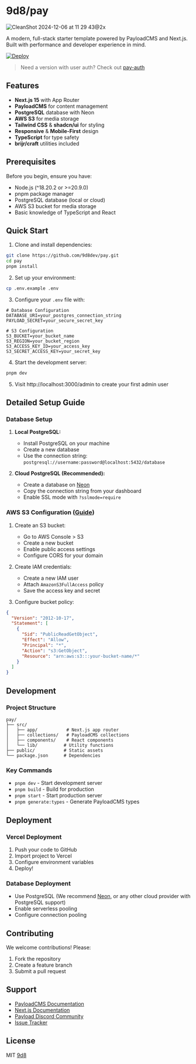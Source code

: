 # 9d8/pay

![CleanShot 2024-12-06 at 11 29 43@2x](https://github.com/user-attachments/assets/e0f8e5b3-42af-41b1-af4d-516698f1726e)

A modern, full-stack starter template powered by PayloadCMS and Next.js. Built with performance and developer experience in mind.

[![Deploy](https://vercel.com/button)](https://vercel.com/new/git/external?repository-url=https://github.com/9d8dev/pay&project-name=pay&repository-name=pay&branch=main)

> Need a version with user auth? Check out [pay-auth](https://github.com/9d8dev/pay-auth)

## Features

- **Next.js 15** with App Router
- **PayloadCMS** for content management
- **PostgreSQL** database with Neon
- **AWS S3** for media storage
- **Tailwind CSS** & **shadcn/ui** for styling
- **Responsive** & **Mobile-First** design
- **TypeScript** for type safety
- **brijr/craft** utilities included

## Prerequisites

Before you begin, ensure you have:

- Node.js (^18.20.2 or >=20.9.0)
- pnpm package manager
- PostgreSQL database (local or cloud)
- AWS S3 bucket for media storage
- Basic knowledge of TypeScript and React

## Quick Start

1. Clone and install dependencies:

```bash
git clone https://github.com/9d8dev/pay.git
cd pay
pnpm install
```

2. Set up your environment:

```bash
cp .env.example .env
```

3. Configure your `.env` file with:

```env
# Database Configuration
DATABASE_URI=your_postgres_connection_string
PAYLOAD_SECRET=your_secure_secret_key

# S3 Configuration
S3_BUCKET=your_bucket_name
S3_REGION=your_bucket_region
S3_ACCESS_KEY_ID=your_access_key
S3_SECRET_ACCESS_KEY=your_secret_key
```

4. Start the development server:

```bash
pnpm dev
```

5. Visit http://localhost:3000/admin to create your first admin user

## Detailed Setup Guide

### Database Setup

1. **Local PostgreSQL:**

   - Install PostgreSQL on your machine
   - Create a new database
   - Use the connection string: `postgresql://username:password@localhost:5432/database`

2. **Cloud PostgreSQL (Recommended):**
   - Create a database on [Neon](https://neon.tech)
   - Copy the connection string from your dashboard
   - Enable SSL mode with `?sslmode=require`

### AWS S3 Configuration ([Guide](https://docs.aws.amazon.com/AmazonS3/latest/userguide/WebsiteAccessPermissionsReqd.html))

1. Create an S3 bucket:

   - Go to AWS Console > S3
   - Create a new bucket
   - Enable public access settings
   - Configure CORS for your domain

2. Create IAM credentials:

   - Create a new IAM user
   - Attach `AmazonS3FullAccess` policy
   - Save the access key and secret

3. Configure bucket policy:

```json
{
  "Version": "2012-10-17",
  "Statement": [
    {
      "Sid": "PublicReadGetObject",
      "Effect": "Allow",
      "Principal": "*",
      "Action": "s3:GetObject",
      "Resource": "arn:aws:s3:::your-bucket-name/*"
    }
  ]
}
```

## Development

### Project Structure

```
pay/
├── src/
│   ├── app/           # Next.js app router
│   ├── collections/   # PayloadCMS collections
│   ├── components/    # React components
│   └── lib/          # Utility functions
├── public/           # Static assets
└── package.json      # Dependencies
```

### Key Commands

- `pnpm dev` - Start development server
- `pnpm build` - Build for production
- `pnpm start` - Start production server
- `pnpm generate:types` - Generate PayloadCMS types

## Deployment

### Vercel Deployment

1. Push your code to GitHub
2. Import project to Vercel
3. Configure environment variables
4. Deploy!

### Database Deployment

- Use PostgreSQL (We recommend [Neon](https://neon.tech), or any other cloud provider with PostgreSQL support)
- Enable serverless pooling
- Configure connection pooling

## Contributing

We welcome contributions! Please:

1. Fork the repository
2. Create a feature branch
3. Submit a pull request

## Support

- [PayloadCMS Documentation](https://payloadcms.com/docs)
- [Next.js Documentation](https://nextjs.org/docs)
- [Payload Discord Community](https://discord.gg/payload)
- [Issue Tracker](https://github.com/9d8dev/pay/issues)

## License

MIT [9d8](https://github.com/9d8dev)
